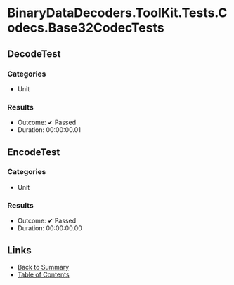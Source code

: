 # BinaryDataDecoders.ToolKit.Tests.Codecs.Base32CodecTests

## DecodeTest

### Categories

* Unit

### Results

* Outcome: ✔ Passed
* Duration: 00:00:00.01

## EncodeTest

### Categories

* Unit

### Results

* Outcome: ✔ Passed
* Duration: 00:00:00.00

## Links

* [Back to Summary](../Summary.md)
* [Table of Contents](../../TOC.md)
